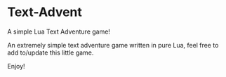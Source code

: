 # Text-Advent
A simple Lua Text Adventure game!

An extremely simple text adventure game written in pure Lua,
feel free to add to/update this little game.

Enjoy!
